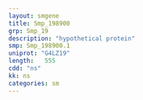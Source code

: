 ```yaml
---
layout: smgene
title: Smp_198900
grp: Smp_19
description: "hypothetical protein"
smp: Smp_198900.1
uniprot: "G4LZ19"
length:   555
cdd: "ns"
kk: ns
categories: sm
---
```

